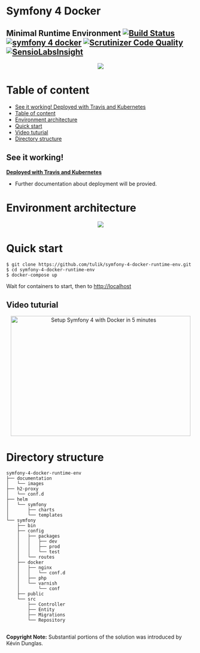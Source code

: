 # Symfony 4 Docker
## Minimal Runtime Environment [![Build Status](https://travis-ci.org/tulik/symfony-4-docker-runtime-env.svg?branch=master)](https://travis-ci.org/tulik/symfony-4-docker-runtime-env)  [![symfony 4 docker](https://img.shields.io/badge/dev-symfony%204-F7CA18.svg?style=flat)](https://github.com/tulik/symfony-4-docker-runtime-env) [![Scrutinizer Code Quality](https://scrutinizer-ci.com/g/tulik/symfony-4-docker-runtime-env/badges/quality-score.png?b=master)](https://scrutinizer-ci.com/g/tulik/symfony-4-docker-runtime-env/?branch=master) [![SensioLabsInsight](https://insight.sensiolabs.com/projects/5335051b-cb89-44b0-9a2e-d455f623ab33/mini.png)](https://insight.sensiolabs.com/projects/5335051b-cb89-44b0-9a2e-d455f623ab33)



<p align="center">
  <img src="https://raw.githubusercontent.com/tulik/symfony-4-docker-runtime-env/master/documentation/images/logo.png">
</p>

# Table of content
- [See it working! Deployed with Travis and Kubernetes](#see-it-working)
- [Table of content](#table-of-content)
- [Environment architecture](#environment-architecture)
- [Quick start](#quick-start)
- [Video tuturial](#video-tuturial)
- [Directory structure](#directory-structure)

## See it working! 
**[Deployed with Travis and Kubernetes](https://symfony-4-docker-runtime-env.tulik.info/)**
 - Further documentation about deployment will be provied.
 
# Environment architecture

<p align="center">
  <img src="https://raw.githubusercontent.com/tulik/symfony-4-docker-runtime-env/master/documentation/images/schema.png">
</p>

# Quick start

```
$ git clone https://github.com/tulik/symfony-4-docker-runtime-env.git
$ cd symfony-4-docker-runtime-env
$ docker-compose up
```
Wait for containers to start, then to [http://localhost](http://localhost)

## Video tuturial
<p align="center">
	<a href="http://www.youtube.com/watch?feature=player_embedded&v=NIEKB5iRcOs
	" target="_blank"><img src="http://img.youtube.com/vi/NIEKB5iRcOs/0.jpg" 
	alt="Setup Symfony 4 with Docker in 5 minutes" width="480" height="320" border="0" /></a>
</p>


# Directory structure
```
symfony-4-docker-runtime-env
├── documentation
│   └── images
├── h2-proxy
│   └── conf.d
├── helm
│   └── symfony
│       ├── charts
│       └── templates
└── symfony
    ├── bin
    ├── config
    │   ├── packages
    │   │   ├── dev
    │   │   ├── prod
    │   │   └── test
    │   └── routes
    ├── docker
    │   ├── nginx
    │   │   └── conf.d
    │   ├── php
    │   └── varnish
    │       └── conf
    ├── public
    └── src
        ├── Controller
        ├── Entity
        ├── Migrations
        └── Repository
```

<sub><sub>
<hr noshade color="#FFFFFF" width="100%" size="1" style="padding:0; margin:8px 0 8px 0; border:none; width:100%; height: 1px; color:#FFFFFF; background-color: #FFFFFF" />

**Copyright Note:** Substantial portions of the solution was introduced by Kévin Dunglas.
</sub></sub>
